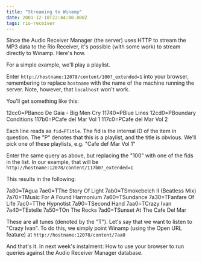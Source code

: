 ```yaml
---
title: "Streaming to Winamp"
date: 2001-12-18T22:44:00.000Z
tags: rio-receiver
---
```

Since the Audio Receiver Manager (the server) uses HTTP to stream the MP3 data to the Rio Receiver, it's possible (with some work) to stream directly to Winamp. Here's how.

For a simple example, we'll play a playlist.

Enter `http://hostname:12078/content/100?_extended=1` into your browser, remembering to replace `hostname` with the name of the machine running the server. Note, however, that `localhost` won't work.

You'll get something like this:

<div class="snippet">
    12cc0=PBanco De Gaia - Big Men Cry
    11740=PBlue Lines
    12cd0=PBoundary Conditions
    117b0=PCafe del Mar Vol 1
    117c0=PCafe del Mar Vol 2

</div>

Each line reads as `fid=PTitle`. The fid is the internal ID of the item in question. The "P" denotes that this is a playlist, and the title is obvious. We'll pick one of these playlists, e.g. "Cafe def Mar Vol 1"

Enter the same query as above, but replacing the "100" with one of the fids in the list. In our example, that will be `http://hostname:12078/content/117b0?_extended=1`

This results in the following:

<div class="snippet">
    7a80=TAgua
    7ae0=TThe Story Of Light
    7ab0=TSmokebelch II (Beatless Mix)
    7a70=TMusic For A Found Harmonium
    7a60=TSundance
    7a30=TFanfare Of Life
    7ac0=TThe Hypnotist
    7a90=TSecond Hand
    7aa0=TCrazy Ivan
    7a40=TEstelle
    7a50=TOn The Rocks
    7ad0=TSunset At The Cafe Del Mar

</div>

These are all tunes (denoted by the "T"). Let's say that we want to listen to "Crazy Ivan". To do this, we simply point Winamp (using the Open URL feature) at `http://hostname:12078/content/7aa0`

And that's it. In next week's instalment: How to use your browser to run queries against the Audio Receiver Manager database.
